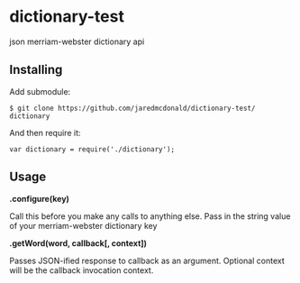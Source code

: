 dictionary-test
===============

json merriam-webster dictionary api


Installing
----------

Add submodule:

    $ git clone https://github.com/jaredmcdonald/dictionary-test/ dictionary

And then require it:

    var dictionary = require('./dictionary');


Usage
-----


**.configure(key)**

Call this before you make any calls to anything else. Pass in the string value of your merriam-webster dictionary key


**.getWord(word, callback[, context])**

Passes JSON-ified response to callback as an argument. Optional context will be the callback invocation context.


